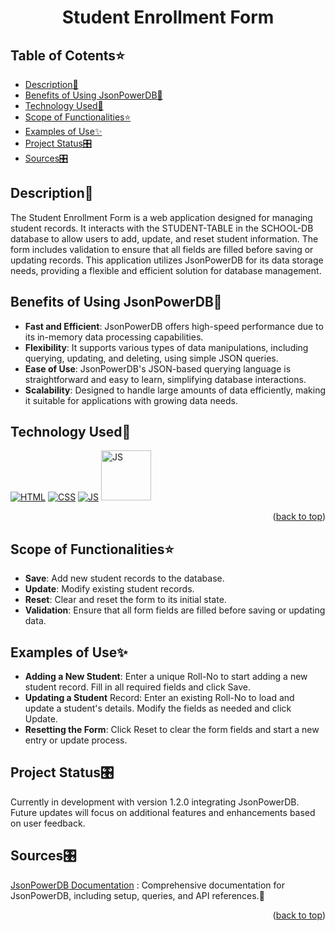 # <p align="center">Student Enrollment Form</p>


<!-------------------------------------------------------------------------------------------------------------------------------------->

<div id="top"></div>

## Table of Cotents⭐

- [Description🧾](#description)
- [Benefits of Using JsonPowerDB📌](#benefits-of-JSDB)
- [Technology Used🚀](#technology-used)
- [Scope of Functionalities⭐](#scope-of-functionalities)
- [Examples of Use✨](#examples-of-use)
- [Project Status🎛](#project-status)
- [Sources🎛](#sources)

<!-------------------------------------------------------------------------------------------------------------------------------------->

## Description🧾
The Student Enrollment Form is a web application designed for managing student records. It interacts with the STUDENT-TABLE in the SCHOOL-DB database to allow users to add, update, and reset student information. The form includes validation to ensure that all fields are filled before saving or updating records. This application utilizes JsonPowerDB for its data storage needs, providing a flexible and efficient solution for database management.
<br>

<!-- --------------------------------------------------------------------------------------------------------------------------------------------------------- -->

## Benefits of Using JsonPowerDB📌

- **Fast and Efficient**: JsonPowerDB offers high-speed performance due to its in-memory data processing capabilities.
- **Flexibility**: It supports various types of data manipulations, including querying, updating, and deleting, using simple JSON queries.
- **Ease of Use**: JsonPowerDB's JSON-based querying language is straightforward and easy to learn, simplifying database interactions.
- **Scalability**: Designed to handle large amounts of data efficiently, making it suitable for applications with growing data needs.

<!-- --------------------------------------------------------------------------------------------------------------------------------------------------------- -->

## Technology Used🚀

<p>
  <a href="https://www.w3schools.com/html/"> <img src="https://img.icons8.com/color/70/000000/html-5--v1.png" alt="HTML" /></a>
  <a href="https://www.w3schools.com/css/"> <img src="https://img.icons8.com/color/70/000000/css3.png" alt="CSS" /></a>
  <a href="https://www.w3schools.com/js/"><img src="https://img.icons8.com/color/70/000000/javascript--v1.png" alt="JS" /></a>
  <a href="https://www.w3schools.com/js/"><img src="https://media.licdn.com/dms/image/D4D22AQE6KGrO7C3E0A/feedshare-shrink_2048_1536/0/1701452875140?e=2147483647&v=beta&t=hsgF3TdGmjJtIHTMO78C8fSLjpClfaS6ISdsDi4eKig" alt="JS" height="80px"  width="80px"/></a>
 
</p>
<p align="right">(<a href="#top">back to top</a>)</p>

<!-- --------------------------------------------------------------------------------------------------------------------------------------------------------- -->

## Scope of Functionalities⭐

- **Save**: Add new student records to the database.
- **Update**: Modify existing student records.
- **Reset**: Clear and reset the form to its initial state.
- **Validation**: Ensure that all form fields are filled before saving or updating data.

<!-- --------------------------------------------------------------------------------------------------------------------------------------------------------- -->

## Examples of Use✨

- **Adding a New Student**: Enter a unique Roll-No to start adding a new student record. Fill in all required fields and click Save.
- **Updating a Student** Record: Enter an existing Roll-No to load and update a student's details. Modify the fields as needed and click Update.
- **Resetting the Form**: Click Reset to clear the form fields and start a new entry or update process.    
     
<!-- --------------------------------------------------------------------------------------------------------------------------------------------------------- -->

## Project Status🎛

Currently in development with version 1.2.0 integrating JsonPowerDB. Future updates will focus on additional features and enhancements based on user feedback.

<!-- --------------------------------------------------------------------------------------------------------------------------------------------------------- -->

## Sources🎛

[JsonPowerDB Documentation](https://login2explore.com/jpdb/docs.html) :  Comprehensive documentation for JsonPowerDB, including setup, queries, and API references.🌟

  <p align="right">(<a href="#top">back to top</a>)</p>

